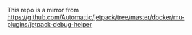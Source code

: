 This repo is a mirror from https://github.com/Automattic/jetpack/tree/master/docker/mu-plugins/jetpack-debug-helper
